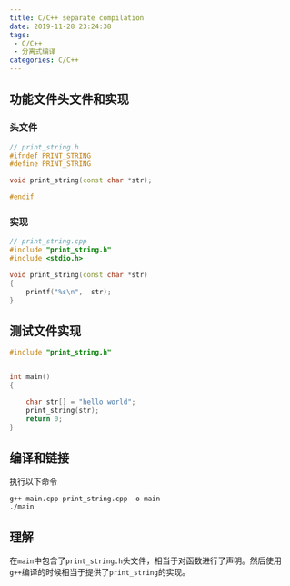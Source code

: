 ```yaml
---
title: C/C++ separate compilation
date: 2019-11-28 23:24:38
tags:
 - C/C++
 - 分离式编译
categories: C/C++
---
```



## 功能文件头文件和实现
### 头文件
``` cpp
// print_string.h
#ifndef PRINT_STRING
#define PRINT_STRING

void print_string(const char *str);

#endif
```

### 实现
``` cpp
// print_string.cpp
#include "print_string.h"
#include <stdio.h>

void print_string(const char *str)
{
    printf("%s\n",  str);
}
```

## 测试文件实现
``` cpp
#include "print_string.h"


int main()
{

    char str[] = "hello world";
    print_string(str);
    return 0;
}
```

## 编译和链接
执行以下命令
``` shell
g++ main.cpp print_string.cpp -o main
./main
```

## 理解
在`main`中包含了`print_string.h`头文件，相当于对函数进行了声明。然后使用`g++`编译的时候相当于提供了`print_string`的实现。


